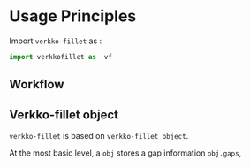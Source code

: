 # Usage Principles

Import `verkko-fillet` as :
```python
import verkkofillet as  vf
```

## Workflow


## Verkko-fillet object
`verkko-fillet` is based on `verkko-fillet object`.


At the most basic level, a `obj` stores a gap information `obj.gaps`, 